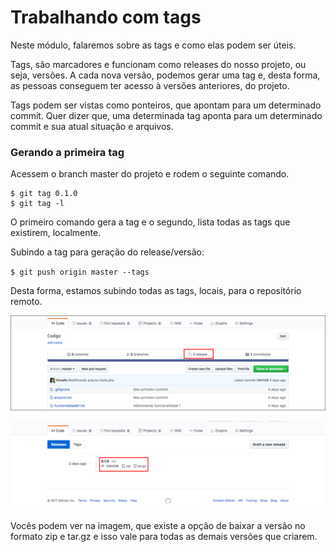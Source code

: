 # Trabalhando com tags

Neste módulo, falaremos sobre as tags e como elas podem ser úteis.

Tags, são marcadores e funcionam como releases do nosso projeto, ou seja, versões. A cada nova versão, podemos gerar uma tag e, desta forma, as pessoas conseguem ter acesso à versões anteriores, do projeto.

Tags podem ser vistas como ponteiros, que apontam para um determinado commit. Quer dizer que, uma determinada tag aponta para um determinado commit e sua atual situação e arquivos.

### Gerando a primeira tag

Acessem o branch master do projeto e rodem o seguinte comando.

```
$ git tag 0.1.0
$ git tag -l
```

O primeiro comando gera a tag e o segundo, lista todas as tags que existirem, localmente.

Subindo a tag para geração do release/versão:

`$ git push origin master --tags`

Desta forma, estamos subindo todas as tags, locais, para o repositório remoto.

![github_release](./images/github_release.png "github_release")

![github_release_1](./images/github_release_1.png "github_release_1")

Vocês podem ver na imagem, que existe a opção de baixar a versão no formato zip e tar.gz e isso vale para todas as demais versões que criarem.